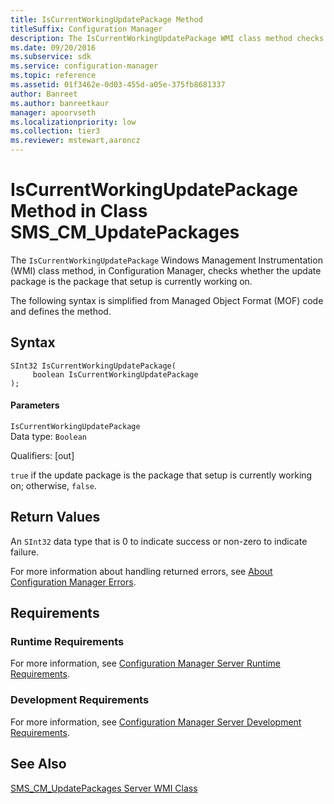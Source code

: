 ```yaml
---
title: IsCurrentWorkingUpdatePackage Method
titleSuffix: Configuration Manager
description: The IsCurrentWorkingUpdatePackage WMI class method checks whether the update package is the package that setup is currently working on.
ms.date: 09/20/2016
ms.subservice: sdk
ms.service: configuration-manager
ms.topic: reference
ms.assetid: 01f3462e-0d03-455d-a05e-375fb8681337
author: Banreet
ms.author: banreetkaur
manager: apoorvseth
ms.localizationpriority: low
ms.collection: tier3
ms.reviewer: mstewart,aaroncz 
---
```

# IsCurrentWorkingUpdatePackage Method in Class SMS_CM_UpdatePackages
The `IsCurrentWorkingUpdatePackage` Windows Management Instrumentation (WMI) class method, in Configuration Manager, checks whether the update package is the package that setup is currently working on.  

 The following syntax is simplified from Managed Object Format (MOF) code and defines the method.  

## Syntax  

```  
SInt32 IsCurrentWorkingUpdatePackage(  
     boolean IsCurrentWorkingUpdatePackage  
);  

```  

#### Parameters  
 `IsCurrentWorkingUpdatePackage`  
 Data type: `Boolean`  

 Qualifiers: [out]  

 `true` if the update package is the package that setup is currently working on; otherwise, `false`.  

## Return Values  
 An `SInt32` data type that is 0 to indicate success or non-zero to indicate failure.  

 For more information about handling returned errors, see [About Configuration Manager Errors](../../../develop/core/understand/about-configuration-manager-errors.md).  

## Requirements  

### Runtime Requirements  
 For more information, see [Configuration Manager Server Runtime Requirements](../../../develop/core/reqs/server-runtime-requirements.md).  

### Development Requirements  
 For more information, see [Configuration Manager Server Development Requirements](../../../develop/core/reqs/server-development-requirements.md).  

## See Also  
 [SMS_CM_UpdatePackages Server WMI Class](../../../develop/reference/sum/sms_cm_updatepackages-server-wmi-class.md)   
